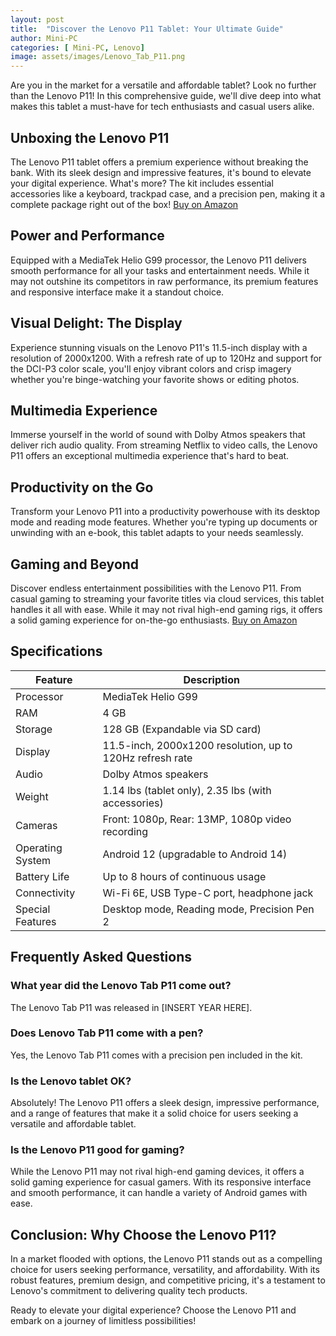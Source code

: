 ```yaml
---
layout: post
title:  "Discover the Lenovo P11 Tablet: Your Ultimate Guide"
author: Mini-PC
categories: [ Mini-PC, Lenovo]
image: assets/images/Lenovo_Tab_P11.png
---
```


Are you in the market for a versatile and affordable tablet? Look no further than the Lenovo P11! In this comprehensive guide, we'll dive deep into what makes this tablet a must-have for tech enthusiasts and casual users alike.

## Unboxing the Lenovo P11

The Lenovo P11 tablet offers a premium experience without breaking the bank. With its sleek design and impressive features, it's bound to elevate your digital experience. What's more? The kit includes essential accessories like a keyboard, trackpad case, and a precision pen, making it a complete package right out of the box! [Buy on Amazon](https://geni.us/n8gX6)


## Power and Performance

Equipped with a MediaTek Helio G99 processor, the Lenovo P11 delivers smooth performance for all your tasks and entertainment needs. While it may not outshine its competitors in raw performance, its premium features and responsive interface make it a standout choice.

## Visual Delight: The Display

Experience stunning visuals on the Lenovo P11's 11.5-inch display with a resolution of 2000x1200. With a refresh rate of up to 120Hz and support for the DCI-P3 color scale, you'll enjoy vibrant colors and crisp imagery whether you're binge-watching your favorite shows or editing photos.

## Multimedia Experience

Immerse yourself in the world of sound with Dolby Atmos speakers that deliver rich audio quality. From streaming Netflix to video calls, the Lenovo P11 offers an exceptional multimedia experience that's hard to beat.

## Productivity on the Go

Transform your Lenovo P11 into a productivity powerhouse with its desktop mode and reading mode features. Whether you're typing up documents or unwinding with an e-book, this tablet adapts to your needs seamlessly.

## Gaming and Beyond

Discover endless entertainment possibilities with the Lenovo P11. From casual gaming to streaming your favorite titles via cloud services, this tablet handles it all with ease. While it may not rival high-end gaming rigs, it offers a solid gaming experience for on-the-go enthusiasts. [Buy on Amazon](https://geni.us/n8gX6)

## Specifications

| Feature               | Description                                              |
|-----------------------|----------------------------------------------------------|
| Processor             | MediaTek Helio G99                                       |
| RAM                   | 4 GB                                                     |
| Storage               | 128 GB (Expandable via SD card)                          |
| Display               | 11.5-inch, 2000x1200 resolution, up to 120Hz refresh rate |
| Audio                 | Dolby Atmos speakers                                     |
| Weight                | 1.14 lbs (tablet only), 2.35 lbs (with accessories)     |
| Cameras               | Front: 1080p, Rear: 13MP, 1080p video recording         |
| Operating System      | Android 12 (upgradable to Android 14)                    |
| Battery Life          | Up to 8 hours of continuous usage                        |
| Connectivity          | Wi-Fi 6E, USB Type-C port, headphone jack                |
| Special Features      | Desktop mode, Reading mode, Precision Pen 2              |

## Frequently Asked Questions

### What year did the Lenovo Tab P11 come out?
The Lenovo Tab P11 was released in [INSERT YEAR HERE].

### Does Lenovo Tab P11 come with a pen?
Yes, the Lenovo Tab P11 comes with a precision pen included in the kit.

### Is the Lenovo tablet OK?
Absolutely! The Lenovo P11 offers a sleek design, impressive performance, and a range of features that make it a solid choice for users seeking a versatile and affordable tablet.

### Is the Lenovo P11 good for gaming?
While the Lenovo P11 may not rival high-end gaming devices, it offers a solid gaming experience for casual gamers. With its responsive interface and smooth performance, it can handle a variety of Android games with ease.

## Conclusion: Why Choose the Lenovo P11?

In a market flooded with options, the Lenovo P11 stands out as a compelling choice for users seeking performance, versatility, and affordability. With its robust features, premium design, and competitive pricing, it's a testament to Lenovo's commitment to delivering quality tech products.

Ready to elevate your digital experience? Choose the Lenovo P11 and embark on a journey of limitless possibilities!

